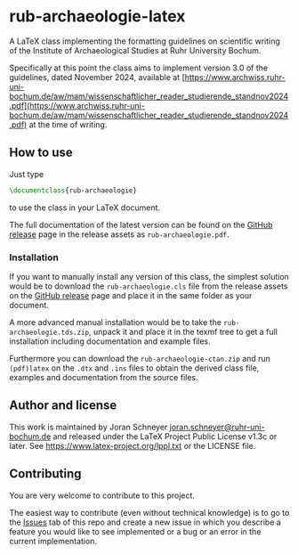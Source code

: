 # rub-archaeologie-latex

A LaTeX class implementing the formatting guidelines on scientific writing of the Institute of Archaeological Studies at Ruhr University Bochum.

Specifically at this point the class aims to implement version 3.0 of the guidelines, dated November 2024, available at [https://www.archwiss.ruhr-uni-bochum.de/aw/mam/wissenschaftlicher_reader_studierende_standnov2024.pdf](https://www.archwiss.ruhr-uni-bochum.de/aw/mam/wissenschaftlicher_reader_studierende_standnov2024.pdf) at the time of writing.

## How to use

Just type
```latex
\documentclass{rub-archaeologie}
```
to use the class in your LaTeX document.

The full documentation of the latest version can be found on the [GitHub release](https://github.com/BizarrePenguin/rub-archaeologie-latex/releases) page in the release assets as `rub-archaeologie.pdf`.

### Installation

If you want to manually install any version of this class, the simplest solution would be to download the `rub-archaeologie.cls` file from the release assets on the [GitHub release](https://github.com/BizarrePenguin/rub-archaeologie-latex/releases) page and place it in the same folder as your document.

A more advanced manual installation would be to take the `rub-archaeologie.tds.zip`, unpack it and place it in the texmf tree to get a full installation including documentation and example files.

Furthermore you can download the `rub-archaeologie-ctan.zip` and run `(pdf)latex` on the `.dtx` and `.ins` files to obtain the derived class file, examples and documentation from the source files.

## Author and license

This work is maintained by Joran Schneyer [joran.schneyer@ruhr-uni-bochum.de](mailto:joran.schneyer@ruhr-uni-bochum.de) and released under the LaTeX Project Public License v1.3c or later. See https://www.latex-project.org/lppl.txt or the LICENSE file.

## Contributing

You are very welcome to contribute to this project.

The easiest way to contribute (even without technical knowledge) is to go to the [Issues](https://github.com/BizarrePenguin/rub-archaeologie-latex/issues) tab of this repo and create a new issue in which you describe a feature you would like to see implemented or a bug or an error in the current implementation.
